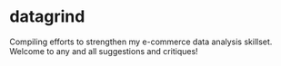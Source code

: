 # datagrind
Compiling efforts to strengthen my e-commerce data analysis skillset. Welcome to any and all suggestions and critiques!
